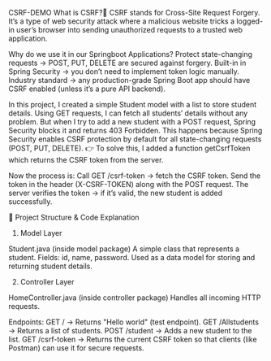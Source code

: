 CSRF-DEMO
What is CSRF?🤔
CSRF stands for Cross-Site Request Forgery.
It’s a type of web security attack where a malicious website tricks a logged-in user’s browser into sending unauthorized requests to a trusted web application.

Why do we use it in our Springboot Applications?
Protect state-changing requests → POST, PUT, DELETE are secured against forgery.
Built-in in Spring Security → you don’t need to implement token logic manually.
Industry standard → any production-grade Spring Boot app should have CSRF enabled (unless it’s a pure API backend).


In this project, I created a simple Student model with a list to store student details.
Using GET requests, I can fetch all students’ details without any problem.
But when I try to add a new student with a POST request, Spring Security blocks it and returns 403 Forbidden.
This happens because Spring Security enables CSRF protection by default for all state-changing requests (POST, PUT, DELETE).
👉 To solve this, I added a function getCsrfToken which returns the CSRF token from the server.

Now the process is:
Call GET /csrf-token → fetch the CSRF token.
Send the token in the header (X-CSRF-TOKEN) along with the POST request.
The server verifies the token → if it’s valid, the new student is added successfully.

📂 Project Structure & Code Explanation
1. Model Layer

Student.java (inside model package)
A simple class that represents a student.
Fields: id, name, password.
Used as a data model for storing and returning student details.

2. Controller Layer

HomeController.java (inside controller package)
Handles all incoming HTTP requests.

Endpoints:
GET / → Returns "Hello world" (test endpoint).
GET /Allstudents → Returns a list of students.
POST /student → Adds a new student to the list.
GET /csrf-token → Returns the current CSRF token so that clients (like Postman) can use it for secure requests.

